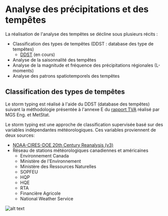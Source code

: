 # Analyse des précipitations et des tempêtes
La réalisation de l'analyse des tempêtes se décline sous plusieurs récits :
- Classification des types de tempêtes (DDST : database des type de tempêtes)
  - [DDST](DDST.ipynb) (en cours)
- Analyse de la saisonnalité des tempêtes
- Analyse de la magnitude et fréquence des précipitations régionales (L-moments)
- Analyse des patrons spatiotemporels des tempêtes

## Classification des types de tempêtes 
Le storm typing est réalisé à l'aide du DDST (database des tempêtes) suivant la méthodologie présentée à l'annexe E du [rapport TVA](http://www.mgsengr.com/damsafetyfiles/TVA_Point%20Precipitation-Frequency_2015-03-02_Release.pdf?target=_blank&#page=132) réalisé par MGS Eng. et MetStat.

Le storm typing est une approche de classification supervisée basé sur des variables indépendantes météorologiques. Ces variables proviennent de deux sources:
- [NOAA-CIRES-DOE 20th Century Reanalysis (v3)](https://psl.noaa.gov/data/gridded/data.20thC_ReanV3.html)
- Réseau de stations météorologiques canadiennes et américaines 
  - Environnement Canada
  - Ministère de l'Environnement 
  - Ministère des Ressources Naturelles
  - SOPFEU
  - HQP
  - HQE
  - RTA
  - Financière Agricole
  - National Weather Service

![alt text](.../img/AMS.png?raw=true)

